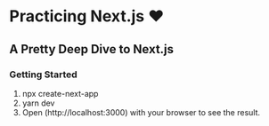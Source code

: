 # Practicing Next.js ❤️

## A Pretty Deep Dive to Next.js

### Getting Started

1. npx create-next-app
2. yarn dev
3. Open (http://localhost:3000) with your browser to see the result.
